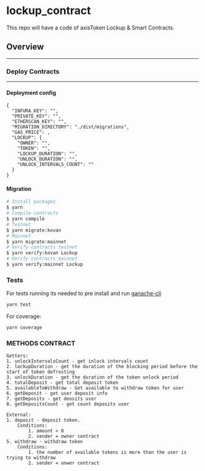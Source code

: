 # lockup_contract
This repo will have a code of axisToken Lockup &amp; Smart Contracts.

## Overview
---

### Deploy Contracts
---

#### Deployment config ####
```
{
  "INFURA_KEY": "",
  "PRIVATE_KEY": "",
  "ETHERSCAN_KEY": "",
  "MIGRATION_DIRECTORY": "./dist/migrations",
  "GAS_PRICE": ,
  "LOCKUP": {
    "OWNER": "",
    "TOKEN": "",
    "LOCKUP_DURATION": "",
    "UNLOCK_DURATION": "",
    "UNLOCK_INTERVALS_COUNT": ""
  }
}
```

#### Migration ####

```bash
# Install packages
$ yarn
# Compile contracts
$ yarn compile
# Testnet
$ yarn migrate:kovan
# Mainnet
$ yarn migrate:mainnet
# Verify contracts testnet
$ yarn verify:kovan Lockup
# Verify contracts mainnet
$ yarn verify:mainnet Lockup
```
### Tests
For tests running its needed to pre install and run [ganache-cli](https://github.com/trufflesuite/ganache-cli)
```bash
yarn test
```
For coverage:
```bash
yarn coverage
```

### METHODS CONTRACT ###
    
    Getters:
    1. unlockIntervalsCount - get inlock intervals count 
    2. lockupDuration - get the duration of the blocking period before the start of token defrosting
    3. unlockDuration - get the duration of the token unlock period
    4. totalDeposit - get total deposit token
    5. availableToWithdraw - Get available to withdraw token for user
    6. getDeposit - get user deposit info
    7. getDeposits - get deosits user
    8. getDepositsCount - get count deposits user
    
    External:
    1. deposit - deposit token.
        Conditions:
            1. amount > 0
            2. sender = owner contract
    5. withdraw - withdraw token
        Conditions: 
            1. the number of available tokens is more than the user is trying to withdraw
            2. sender = onwer contract